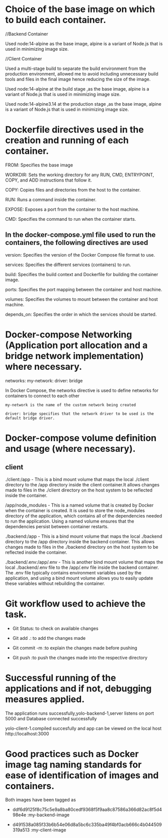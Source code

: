 #	Choice of the base image on which to build each container.

//Backend Container

Used node:14-alpine as the base image, alpine is a variant of Node.js that is used in minimizing image size.

//Client Container

Used a multi-stage build to separate the build environment from the production environment, allowed me to avoid including unnecessary build tools and files in the final image hence reducing the size of the image.

Used node:14-alpine at the build stage ,as the base image, alpine is a variant of Node.js that is used in minimizing image size.

Used node:14-alpine3.14 at the production stage ,as the base image, alpine is a variant of Node.js that is used in minimizing image size.

#	Dockerfile directives used in the creation and running of each container.

FROM: Specifies the base image 

WORKDIR: Sets the working directory for any RUN, CMD, ENTRYPOINT, COPY, and ADD instructions that follow it.

COPY: Copies files and directories from the host to the container.

RUN: Runs a command inside the container.

EXPOSE: Exposes a port from the container to the host machine.

CMD: Specifies the command to run when the container starts.

## In the docker-compose.yml file used to run the containers, the following directives are used

version: Specifies the version of the Docker Compose file format to use.

services: Specifies the different services (containers) to run.

build: Specifies the build context and Dockerfile for building the container image.

ports: Specifies the port mapping between the container and host machine.

volumes: Specifies the volumes to mount between the container and host machine.

depends_on: Specifies the order in which the services should be started.

# Docker-compose Networking (Application port allocation and a bridge network implementation) where necessary.

networks:
  my-network:
    driver: bridge

In Docker Compose, the networks directive is used to define networks for containers to connect to each other

    my-network is the name of the custom network being created

    driver: bridge specifies that the network driver to be used is the default bridge driver. 

#	Docker-compose volume definition and usage (where necessary).
  
   ## client
./client:/app - This is a bind mount volume that maps the local ./client directory to the /app directory inside the client container.It allows changes made to files in the ./client directory on the host system to be reflected inside the container.

/app/node_modules - This is a named volume that is created by Docker when the container is created. It is used to store the node_modules directory of the application, which contains all of the dependencies needed to run the application. Using a named volume ensures that the dependencies persist between container restarts.

./backend:/app - This is a bind mount volume that maps the local ./backend directory to the /app directory inside the backend container. This allows changes made to files in the ./backend directory on the host system to be reflected inside the container.

./backend/.env:/app/.env - This is another bind mount volume that maps the local ./backend/.env file to the /app/.env file inside the backend container. The .env file typically contains environment variables used by the application, and using a bind mount volume allows you to easily update these variables without rebuilding the container.


#	Git workflow used to achieve the task.

- Git Status: to check on available changes

- Git add .: to add the changes made

- Git commit -m :to explain the changes made before pushing

- Git push :to push the changes made into the respective directory

#	Successful running of the applications and if not, debugging measures applied.

The application runs successfully,yolo-backend-1,server listens on port 5000 and Database connected successfully

yolo-client-1.compiled succesfully and app can be viewed on the local host http://localhost:3000

#	Good practices such as Docker image tag naming standards for ease of identification of images and containers. 

Both images have been tagged as

- ddf6d9125f8c75c5e9a8ba80cedf9368f5f9aa8c87586a366d82ac8f5d498e4e :my-backend-image

- d491538a085f33b6b54e06d8a5bc6c335ba49f4bf0acb666c4b044509319a513 :my-client-image